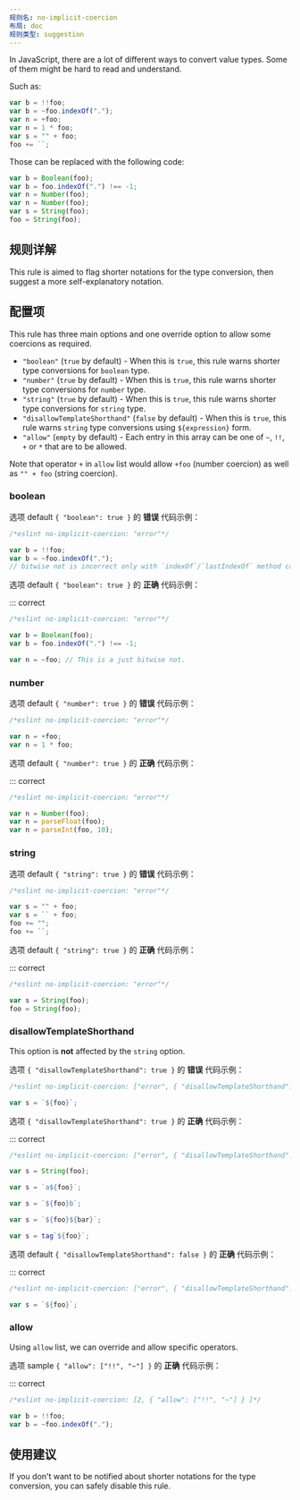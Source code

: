 ```yaml
---
规则名: no-implicit-coercion
布局: doc
规则类型: suggestion
---
```




In JavaScript, there are a lot of different ways to convert value types.
Some of them might be hard to read and understand.

Such as:

```js
var b = !!foo;
var b = ~foo.indexOf(".");
var n = +foo;
var n = 1 * foo;
var s = "" + foo;
foo += ``;
```

Those can be replaced with the following code:

```js
var b = Boolean(foo);
var b = foo.indexOf(".") !== -1;
var n = Number(foo);
var n = Number(foo);
var s = String(foo);
foo = String(foo);
```

## 规则详解

This rule is aimed to flag shorter notations for the type conversion, then suggest a more self-explanatory notation.

## 配置项

This rule has three main options and one override option to allow some coercions as required.

* `"boolean"` (`true` by default) - When this is `true`, this rule warns shorter type conversions for `boolean` type.
* `"number"` (`true` by default) - When this is `true`, this rule warns shorter type conversions for `number` type.
* `"string"` (`true` by default) - When this is `true`, this rule warns shorter type conversions for `string` type.
* `"disallowTemplateShorthand"` (`false` by default) - When this is `true`, this rule warns `string` type conversions using `${expression}` form.
* `"allow"` (`empty` by default) - Each entry in this array can be one of `~`, `!!`, `+` or `*` that are to be allowed.

Note that operator `+` in `allow` list would allow `+foo` (number coercion) as well as `"" + foo` (string coercion).

### boolean

选项 default `{ "boolean": true }` 的 **错误** 代码示例：



```js
/*eslint no-implicit-coercion: "error"*/

var b = !!foo;
var b = ~foo.indexOf(".");
// bitwise not is incorrect only with `indexOf`/`lastIndexOf` method calling.
```

选项 default `{ "boolean": true }` 的 **正确** 代码示例：

::: correct

```js
/*eslint no-implicit-coercion: "error"*/

var b = Boolean(foo);
var b = foo.indexOf(".") !== -1;

var n = ~foo; // This is a just bitwise not.
```

### number

选项 default `{ "number": true }` 的 **错误** 代码示例：



```js
/*eslint no-implicit-coercion: "error"*/

var n = +foo;
var n = 1 * foo;
```

选项 default `{ "number": true }` 的 **正确** 代码示例：

::: correct

```js
/*eslint no-implicit-coercion: "error"*/

var n = Number(foo);
var n = parseFloat(foo);
var n = parseInt(foo, 10);
```

### string

选项 default `{ "string": true }` 的 **错误** 代码示例：



```js
/*eslint no-implicit-coercion: "error"*/

var s = "" + foo;
var s = `` + foo;
foo += "";
foo += ``;
```

选项 default `{ "string": true }` 的 **正确** 代码示例：

::: correct

```js
/*eslint no-implicit-coercion: "error"*/

var s = String(foo);
foo = String(foo);
```

### disallowTemplateShorthand

This option is **not** affected by the `string` option.

选项 `{ "disallowTemplateShorthand": true }` 的 **错误** 代码示例：



```js
/*eslint no-implicit-coercion: ["error", { "disallowTemplateShorthand": true }]*/

var s = `${foo}`;
```

选项 `{ "disallowTemplateShorthand": true }` 的 **正确** 代码示例：

::: correct

```js
/*eslint no-implicit-coercion: ["error", { "disallowTemplateShorthand": true }]*/

var s = String(foo);

var s = `a${foo}`;

var s = `${foo}b`;

var s = `${foo}${bar}`;

var s = tag`${foo}`;
```

选项 default `{ "disallowTemplateShorthand": false }` 的 **正确** 代码示例：

::: correct

```js
/*eslint no-implicit-coercion: ["error", { "disallowTemplateShorthand": false }]*/

var s = `${foo}`;
```

### allow

Using `allow` list, we can override and allow specific operators.

选项 sample `{ "allow": ["!!", "~"] }` 的 **正确** 代码示例：

::: correct

```js
/*eslint no-implicit-coercion: [2, { "allow": ["!!", "~"] } ]*/

var b = !!foo;
var b = ~foo.indexOf(".");
```

## 使用建议

If you don't want to be notified about shorter notations for the type conversion, you can safely disable this rule.
